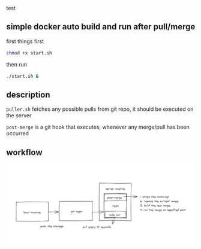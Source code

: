 test

## simple docker auto build and run after pull/merge

first things first 
```bash
chmod +x start.sh
```

then run
```bash
./start.sh &
```

## description

`puller.sh` fetches any possible pulls from git repo, it should be executed on the server

`post-merge` is a git hook that executes, whenever any merge/pull has been occurred

## workflow
![autocker workflow](/img/desc.png)